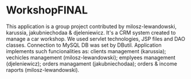# WorkshopFINAL
This application is a group project contributed by milosz-lewandowski, karussia, jakubniechodaa & djeleniewicz.
It's a CRM system created to manage a car workshop.
We used servlet technologies, JSP files and DAO classes. Connection to MySQL DB was set by DButil.
Application implements such funcionalities as: clients management (karussia); vechicles management (milosz-lewandowski);
emplyees management (djeleniewicz); orders managament (jakubniechodaa); orders & income raports (milosz-lewandowski).
